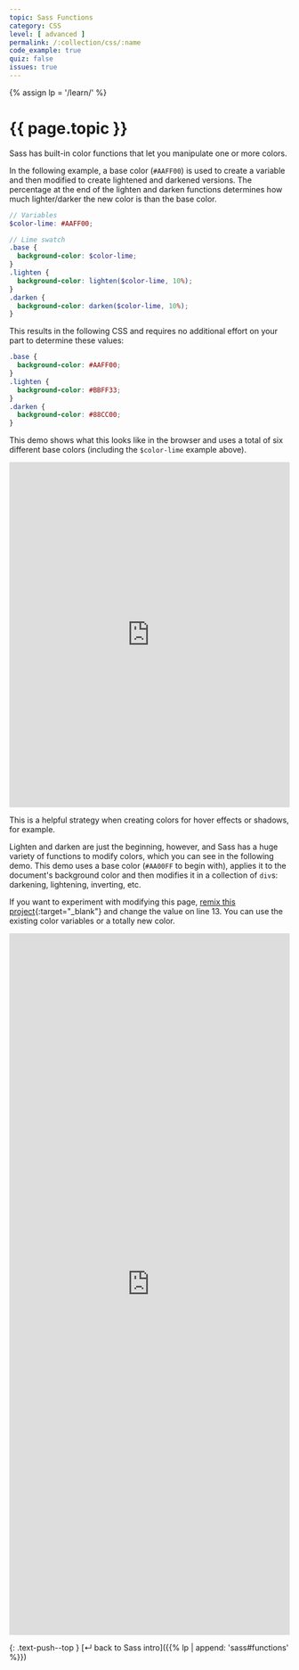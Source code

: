 ```yaml
---
topic: Sass Functions
category: CSS
level: [ advanced ]
permalink: /:collection/css/:name
code_example: true
quiz: false
issues: true
---
```


{% assign lp = '/learn/' %}


# {{ page.topic }}
Sass has built-in color functions that let you manipulate one or more colors.

In the following example, a base color (`#AAFF00`) is used to create a variable and then modified to create lightened and darkened versions. The percentage at the end of the lighten and darken functions determines how much lighter/darker the new color is than the base color.

```scss
// Variables
$color-lime: #AAFF00;

// Lime swatch
.base {
  background-color: $color-lime;
}
.lighten {
  background-color: lighten($color-lime, 10%);
}
.darken {
  background-color: darken($color-lime, 10%);
}
```

This results in the following CSS and requires no additional effort on your part to determine these values:

```css
.base {
  background-color: #AAFF00;
}
.lighten {
  background-color: #BBFF33;
}
.darken {
  background-color: #88CC00;
}
```

This demo shows what this looks like in the browser and uses a total of six different base colors (including the `$color-lime` example above).

<div class="glitch-embed-wrap" style="height: 620px; width: 100%;">
  <iframe
    src="https://glitch.com/embed/#!/embed/sass-color-functions-simple?path=sass/styles.scss&previewSize=100&sidebarCollapsed=true"
    title="sass-color-functions-simple on Glitch"
    allow="geolocation; microphone; camera; midi; vr; encrypted-media"
    style="height: 100%; width: 100%; border: 0;">
  </iframe>
</div>

This is a helpful strategy when creating colors for hover effects or shadows, for example.

Lighten and darken are just the beginning, however, and Sass has a huge variety of functions to modify colors, which you can see in the following demo. This demo uses a base color (`#AA00FF` to begin with), applies it to the document's background color and then modifies it in a collection of `div`s: darkening, lightening, inverting, etc.

If you want to experiment with modifying this page, [remix this project](https://glitch.com/edit/?utm_content=project_sass-color-functions&utm_source=remix_this&utm_medium=button&utm_campaign=glitchButton#!/remix/sass-color-functions){:target="_blank"} and change the value on line 13. You can use the existing color variables or a totally new color.

<div class="glitch-embed-wrap" style="height: 1260px; width: 100%;">
  <iframe
    src="https://glitch.com/embed/#!/embed/sass-color-functions?path=sass/styles.scss&previewSize=100&sidebarCollapsed=true"
    title="sass-color-functions on Glitch"
    allow="geolocation; microphone; camera; midi; vr; encrypted-media"
    style="height: 100%; width: 100%; border: 0;">
  </iframe>
</div>

{: .text-push--top }
[&#x21b5; back to Sass intro]({{% lp | append: 'sass#functions' %}})
